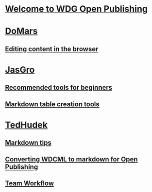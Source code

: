 # [Welcome to WDG Open Publishing](Welcome.md)
# [DoMars]()
## [Editing content in the browser](domars/Directions_To_Update_Existing_Topic_Using_Browser.md)
# [JasGro]()
## [Recommended tools for beginners](jasgro/tools-for-beginners.md)
## [Markdown table creation tools](jasgro/table_creation_tools.md)
# [TedHudek]()
## [Markdown tips](tedhudek/markdown-tips.md)
## [Converting WDCML to markdown for Open Publishing](tedhudek/wdcml-to-open-publish.md)
## [Team Workflow](tedhudek/workflow.md)


<!--HONumber=May16_HO4-->


